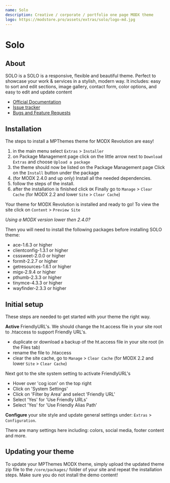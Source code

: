 ```yaml
---
name: Solo
description: Creative / corporate / portfolio one page MODX theme
logo: https://modstore.pro/assets/extras/solo/logo-md.jpg
---
```

# Solo

## About

SOLO is a SOLO is a responsive, flexible and beautiful theme. Perfect to showcase your work & services in a stylish, modern way.
It includes: easy to sort and edit sections, image gallery, contact form, color options, and easy to edit and update content

- [Official Documentation][1]
- [Issue tracker][2]
- [Bugs and Feature Requests][3]

## Installation

The steps to install a MPThemes theme for MODX Revolution are easy!

1. in the main menu select `Extras` > `Installer`
2. on Package Management page click on the little arrow next to `Download Extras` and choose `Upload a package`
3. the theme should now be listed on the Package Management page Click on the `Install` button under the package
4. (for MODX 2.4.0 and up only) Install all the needed dependencies.
5. follow the steps of the install.
6. after the installation is finished click `OK` Finally go to `Manage` > `Clear Cache` (for MODX 2.2 and lower `Site` > `Clear Cache`)

Your theme for MODX Revolution is installed and ready to go! To view the site click on `Content` > `Preview Site`

*Using a MODX version lower then 2.4.0?*

Then you will need to install the following packages before installing SOLO theme:

- ace-1.6.3 or higher
- clientconfig-1.3.1 or higher
- csssweet-2.0.0 or higher
- formit-2.2.7 or higher
- getresources-1.6.1 or higher
- migx-2.9.4 or higher
- pthumb-2.3.3 or higher
- tinymce-4.3.3 or higher
- wayfinder-2.3.3 or higher

## Initial setup

These steps are needed to get started with your theme the right way.

**Active** FriendlyURL's. We should change the ht.access file in your site root to .htaccess to support Friendly URL's.

- duplicate or download a backup of the ht.access file in your site root (in the Files tab)
- rename the file to .htaccess
- clear the site cache, go to `Manage` > `Clear Cache` (for MODX 2.2 and lower `Site` > `Clear Cache`)

Next got to the site system setting to activate FriendlyURL's

- Hover over 'cog icon' on the top right
- Click on 'System Settings'
- Click on 'Filter by Area' and select 'Friendly URL'
- Select 'Yes' for 'Use Friendly URLs'
- Select 'Yes' for 'Use Friendly Alias Path'

**Configure** your site style and update general settings under: `Extras` > `Configuration`.

There are many settings here including: colors, social media, footer content and more.

## Updating your theme

To update your MPThemes MODX theme, simply upload the updated theme zip file to the `/core/packages/` folder of your site and repeat the installation steps.
Make sure you do not install the demo content!

[1]: http://mpthemes.com
[2]: https://bitbucket.org/DESIGNfromWITHIN/solo/issues
[3]: https://bitbucket.org/DESIGNfromWITHIN/solo/issues
